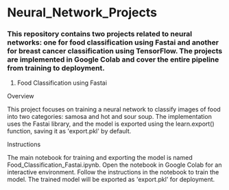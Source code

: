 # Neural_Network_Projects

### This repository contains two projects related to neural networks: one for food classification using Fastai and another for breast cancer classification using TensorFlow. The projects are implemented in Google Colab and cover the entire pipeline from training to deployment.

1. Food Classification using Fastai
   
Overview

This project focuses on training a neural network to classify images of food into two categories: samosa and hot and sour soup. The implementation uses the Fastai library, and the model is exported using the learn.export() function, saving it as 'export.pkl' by default.

Instructions

The main notebook for training and exporting the model is named Food_Classification_Fastai.ipynb.
Open the notebook in Google Colab for an interactive environment.
Follow the instructions in the notebook to train the model.
The trained model will be exported as 'export.pkl' for deployment.
